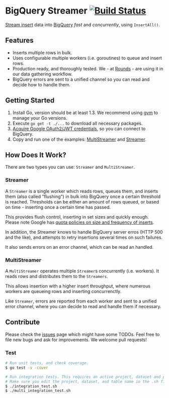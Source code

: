 # BigQuery Streamer [![Build Status][travis image]][travis]

[Stream insert][stream insert] data into [BigQuery][bigquery] *fast* and *concurrently*, using `InsertAll()`.

## Features

- Inserts multiple rows in bulk.
- Uses configurable multiple workers (i.e. goroutines) to queue and insert rows.
- Production ready, and thoroughly tested. We - at [Rounds][rounds] - are using it in our data gathering workflow.
- BigQuery errors are sent to a unified channel so you can read and decide how to handle them.

## Getting Started

1. Install Go, version should be at least 1.3. We recommend using [gvm][gvm] to manage your Go versions.
2. Execute `go get -t ./...` to download all necessary packages.
3. [Acquire Google OAuth2/JWT credentials][credentials], so you can connect to BigQuery.
4. Copy and run one of the examples: [MultiStreamer][multi-streamer example] and [Streamer][streamer example].

## How Does It Work?

There are two types you can use: `Streamer` and `MultiStreamer`.

### Streamer

A `Streamer` is a single worker which reads rows, queues them, and inserts them
(also called "flushing") in bulk into BigQuery once a certain threshold is reached.
Thresholds can be either an amount of rows queued, or based on time - inserting once a certain time has passed.

This provides flush control, inserting in set sizes and quickly enough.
Please note Google has [quota policies on size and frequency of inserts][quota policy].

In addition, the Streamer knows to handle BigQuery server erros (HTTP 500 and the like),
and attempts to retry insertions several times on such failures.

It also sends errors on an error channel, which can be read an handled.

### MultiStreamer

A `MultiStreamer` operates multiple `Streamer`s concurrently (i.e. workers).
It reads rows and distributes them to the `Streamers`.

This allows insertion with a higher insert throughput,
where numerous workers are queueing rows and inserting concurrenctly.

Like `Streamer`, errors are reported from each worker and sent to a unified error channel,
where you can decide to read and handle them if necessary.

## Contribute

Please check the [issues][issues] page which might have some TODOs.
Feel free to file new bugs and ask for improvements. We welcome pull requests!

### Test

```bash
# Run unit tests, and check coverage.
$ go test -v -cover

# Run integration tests. This requires an active project, dataset and pem key.
# Make sure you edit the project, dataset, and table name in the .sh file.
$ ./integration_test.sh
$ ./multi_integration_test.sh
```


[travis image]: https://travis-ci.org/rounds/go-bqstreamer.svg
[travis]: https://magnum.travis-ci.com/rounds/go-bqstreamer
[stream insert]: https://cloud.google.com/bigquery/streaming-data-into-bigquery
[bigquery]: https://cloud.google.com/bigquery/
[rounds]: http://rounds.com/
[gvm]: https://github.com/moovweb/gvm
[credentials]: https://cloud.google.com/bigquery/authorization
[multi-streamer example]: multi_streamer_example_test.go
[streamer example]: streamer_example_test.go
[quota policy]: https://cloud.google.com/bigquery/streaming-data-into-bigquery#quota
[issues]: https://github.com/rounds/go-bqstreamer/issues
